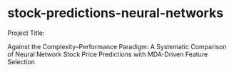 # stock-predictions-neural-networks


Project Title:

Against the Complexity–Performance Paradigm: A Systematic Comparison of Neural Network Stock Price Predictions with MDA-Driven Feature Selection